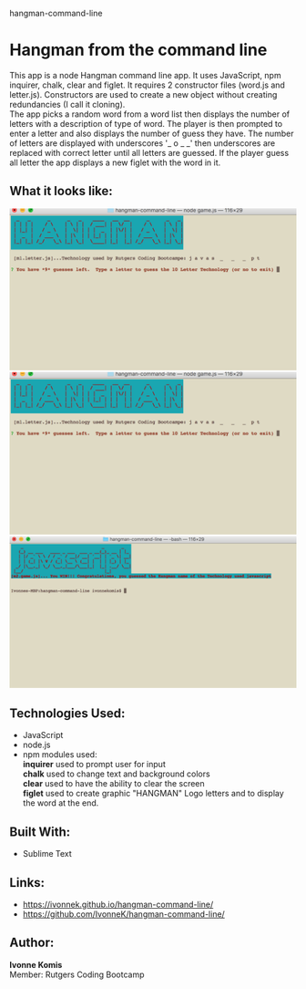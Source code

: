 hangman-command-line
# Hangman from the command line
This app is a node Hangman command line app.  It uses JavaScript, npm inquirer, chalk, clear and figlet. It requires 2 constructor files (word.js and letter.js). Constructors are used to create a new object without creating redundancies (I call it cloning).<br> 
The app picks a random word from a word list then displays the number of letters with a description of type of word. The player is then prompted to enter a letter and also displays the number of guess they have. The number of letters are displayed with underscores  '_ o _ _' then underscores are replaced with correct letter until all letters are guessed. If the player guess all letter the app displays a new figlet with the word in it.

## What it looks like:
![alt text](screenshots/hangmanScreen1.png "Hangman Screen START")
![alt text](screenshots/hangmanScreen2.png "Hangman Screen NO MATCH")
![alt text](screenshots/hangmanScreen3.png "Hangman Screen YOU WIN")


## Technologies Used: 
- JavaScript 
- node.js 
- npm modules used:<br>
**inquirer** used to prompt user for input<br>
**chalk** used to change text and background colors<br>
**clear** used to have the ability to clear the screen<br>
**figlet** used to create graphic "HANGMAN" Logo letters and to display the word at the end.

## Built With:
* Sublime Text

## Links: 	
- https://ivonnek.github.io/hangman-command-line/<br>
- https://github.com/IvonneK/hangman-command-line/


## Author: 
**Ivonne Komis**<br>
Member: Rutgers Coding Bootcamp
